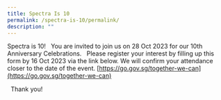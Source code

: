 ```yaml
---
title: Spectra Is 10
permalink: /spectra-is-10/permalink/
description: ""
---
```

Spectra is 10!
 
You are invited to join us on 28 Oct 2023 for our 10th Anniversary Celebrations.
 
Please register your interest by filling up this form by 16 Oct 2023 via the link below. We will confirm your attendance closer to the date of the event.
[https://go.gov.sg/together-we-can](https://go.gov.sg/together-we-can)

 
Thank you!